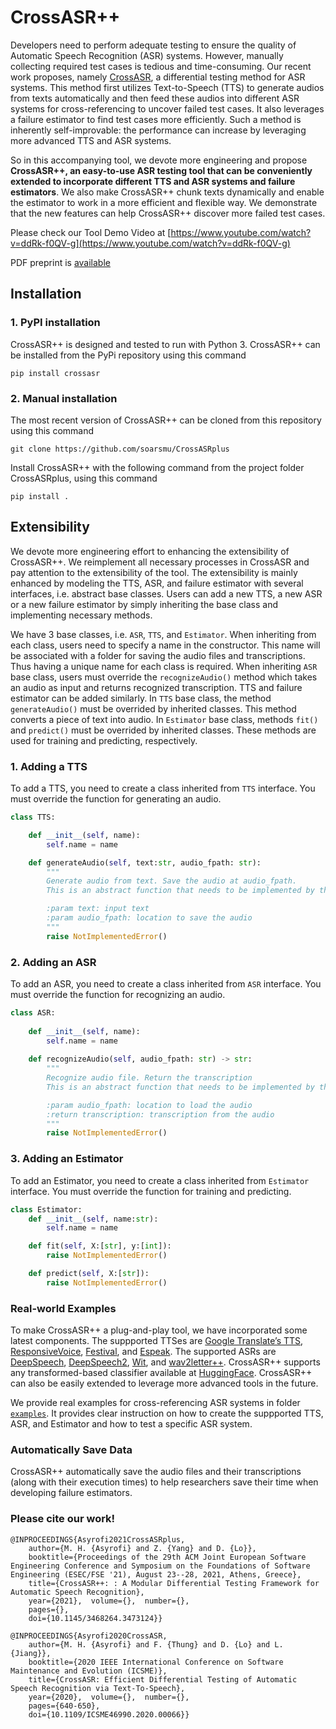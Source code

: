# CrossASR++ 

Developers need to perform adequate testing to ensure the quality of Automatic Speech Recognition (ASR) systems. However, manually collecting required test cases is tedious and time-consuming. Our recent work proposes, namely [CrossASR](https://github.com/soarsmu/CrossASR), a differential testing method for ASR systems. This method first utilizes Text-to-Speech (TTS) to generate audios from texts automatically and then feed these audios into different ASR systems for cross-referencing to uncover failed test cases. It also leverages a failure estimator to find test cases more efficiently. Such a method is inherently self-improvable: the performance can increase by leveraging more advanced TTS and ASR systems. 

So in this accompanying tool, we devote more engineering and propose **CrossASR++, an easy-to-use ASR testing tool that can be conveniently extended to incorporate different TTS and ASR systems and failure estimators**. We also make CrossASR++ chunk texts dynamically and enable the estimator to work in a more efficient and flexible way. We demonstrate that the new features can help CrossASR++ discover more failed test cases.

Please check our Tool Demo Video at [https://www.youtube.com/watch?v=ddRk-f0QV-g](https://www.youtube.com/watch?v=ddRk-f0QV-g)

PDF preprint is [available](https://arxiv.org/pdf/2105.14881.pdf)

## Installation

### 1. PyPI installation

CrossASR++ is designed and tested to run with Python 3. CrossASR++ can be installed from the PyPi repository using this command

```pip install crossasr```

### 2. Manual installation

The most recent version of CrossASR++ can be cloned from this repository using this command

```git clone https://github.com/soarsmu/CrossASRplus```

Install CrossASR++ with the following command from the project folder CrossASRplus, using this command

```pip install .```

## Extensibility

We devote more engineering effort to enhancing the extensibility of CrossASR++. We reimplement all necessary processes in CrossASR and pay attention to the extensibility of the tool. The extensibility is mainly enhanced by modeling the TTS, ASR, and failure estimator with several interfaces, i.e. abstract base classes. Users can add a new TTS, a new ASR or a new failure estimator by simply inheriting the base class and implementing necessary methods.

We have 3 base classes, i.e. `ASR`, `TTS`, and `Estimator`. When inheriting from each class, users need to specify a name in the constructor. This name will be associated with a folder for saving the audio files and transcriptions. Thus having a unique name for each class is required. When inheriting `ASR` base class, users must override the `recognizeAudio()` method which takes an audio as input and returns recognized transcription. TTS and failure estimator can be added similarly. In `TTS` base class, the method `generateAudio()` must be overrided by inherited classes. This method converts a piece of text into audio. In `Estimator` base class, methods `fit()` and `predict()` must be overrided by inherited classes. These methods are used for training and predicting, respectively.


### 1. Adding a TTS

To add a TTS, you need to create a class inherited from `TTS` interface. You must override the function for generating an audio.

```python
class TTS:

    def __init__(self, name):
        self.name = name

    def generateAudio(self, text:str, audio_fpath: str):
        """
        Generate audio from text. Save the audio at audio_fpath. 
        This is an abstract function that needs to be implemented by the child class

        :param text: input text
        :param audio_fpath: location to save the audio
        """
        raise NotImplementedError()
```

### 2. Adding an ASR

To add an ASR, you need to create a class inherited from `ASR` interface. You must override the function for recognizing an audio.

```python
class ASR:
    
    def __init__(self, name):
        self.name = name
    
    def recognizeAudio(self, audio_fpath: str) -> str:
        """
        Recognize audio file. Return the transcription
        This is an abstract function that needs to be implemented by the child class

        :param audio_fpath: location to load the audio
        :return transcription: transcription from the audio
        """
        raise NotImplementedError()
```

### 3. Adding an Estimator

To add an Estimator, you need to create a class inherited from `Estimator` interface. You must override the function for training and predicting.
```python
class Estimator:
    def __init__(self, name:str):
        self.name = name

    def fit(self, X:[str], y:[int]):
        raise NotImplementedError()

    def predict(self, X:[str]):
        raise NotImplementedError()

```
### Real-world Examples

To make CrossASR++ a plug-and-play tool, we have incorporated some latest components. The suppported TTSes are [Google Translate’s TTS](https://pypi.org/project/gTTS/), [ResponsiveVoice](https://pypi.org/project/rvtts/), [Festival](https://www.cstr.ed.ac.uk/projects/festival/), and [Espeak](http://espeak.sourceforge.net). The supported ASRs are [DeepSpeech](https://pypi.org/project/deepspeech/), [DeepSpeech2](https://github.com/PaddlePaddle/DeepSpeech), [Wit](https://wit.ai), and [wav2letter++](https://github.com/flashlight/wav2letter). CrossASR++ supports any transformed-based classifier available at [HuggingFace](https://huggingface.co). CrossASR++ can also be easily extended to leverage more advanced tools in the future.

We provide real examples for cross-referencing ASR systems in folder [`examples`](https://github.com/soarsmu/CrossASRplus/tree/main/examples). It provides clear instruction on how to create the suppported TTS, ASR, and Estimator and how to test a specific ASR system.

### Automatically Save Data

CrossASR++ automatically save the audio files and their transcriptions (along with their execution times) to help researchers save their time when developing failure estimators. 


### Please cite our work!

```
@INPROCEEDINGS{Asyrofi2021CrossASRplus,  
    author={M. H. {Asyrofi} and Z. {Yang} and D. {Lo}},  
    booktitle={Proceedings of the 29th ACM Joint European Software Engineering Conference and Symposium on the Foundations of Software Engineering (ESEC/FSE '21), August 23--28, 2021, Athens, Greece},
    title={CrossASR++: : A Modular Differential Testing Framework for Automatic Speech Recognition},   
    year={2021},  volume={},  number={},  
    pages={},  
    doi={10.1145/3468264.3473124}}
    
@INPROCEEDINGS{Asyrofi2020CrossASR,  
    author={M. H. {Asyrofi} and F. {Thung} and D. {Lo} and L. {Jiang}},  
    booktitle={2020 IEEE International Conference on Software Maintenance and Evolution (ICSME)},
    title={CrossASR: Efficient Differential Testing of Automatic Speech Recognition via Text-To-Speech},   
    year={2020},  volume={},  number={},  
    pages={640-650},  
    doi={10.1109/ICSME46990.2020.00066}}
    
```



